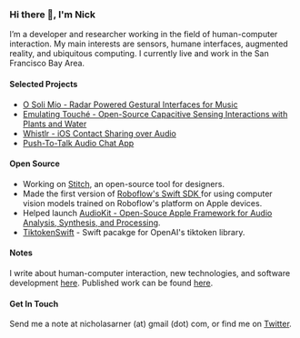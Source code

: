 ### Hi there 👋, I'm Nick

I’m a developer and researcher working in the field of human-computer interaction. My main interests are sensors, humane interfaces, augmented reality, and 
ubiquitous computing. I currently live and work in the San Francisco Bay Area.


#### Selected Projects 

* [O Soli Mio - Radar Powered Gestural Interfaces for Music](https://nickarner.com/projects_and_work/o_soli_mio/)
* [Emulating Touché - Open-Source Capacitive Sensing Interactions with Plants and Water](https://nickarner.com/projects_and_work/emulating_touch%C3%A9/)
* [Whistlr - iOS Contact Sharing over Audio](https://nickarner.com/projects_and_work/whistlr/)
* [Push-To-Talk Audio Chat App](https://nickarner.com/projects_and_work/push_to_talk_audio_chat_app/)


#### Open Source 
* Working on [Stitch](https://github.com/StitchDesign/Stitch), an open-source tool for designers.
* Made the first version of [Roboflow's Swift SDK ](https://github.com/roboflow/roboflow-swift) for using computer vision models trained on Roboflow's platform on Apple devices.
* Helped launch [AudioKit - Open-Souce Apple Framework for Audio Analysis, Synthesis, and Processing](https://nickarner.com/projects_and_work/audiokit/).
* [TiktokenSwift](https://github.com/narner?tab=repositories) - Swift pacakge for OpenAI's tiktoken library.
  
#### Notes
I write about human-computer interaction, new technologies, and software development [here](https://nickarner.com/notes/). Published work can be found [here](https://nickarner.com/publications/publications/).

#### Get In Touch
Send me a note at nicholasarner (at) gmail (dot) com, or find me on [Twitter](https://twitter.com/nickarner).
